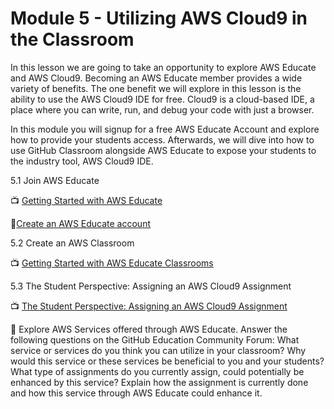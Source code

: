 # Module 5 - Utilizing AWS Cloud9 in the Classroom
In this lesson we are going to take an opportunity to explore AWS Educate and AWS Cloud9.  Becoming an AWS Educate member provides a wide variety of benefits. The one benefit we will explore in this lesson is the ability to use the AWS Cloud9 IDE for free. Cloud9 is a cloud-based IDE, a place where you can write, run, and debug your code with just a browser.

In this module you will signup for a free AWS Educate Account and explore how to provide your students access. Afterwards, we will dive into how to use GitHub Classroom alongside AWS Educate to expose your students to the industry tool, AWS Cloud9 IDE.

5.1 Join AWS Educate

:tv: [Getting Started with AWS Educate](https://s3.amazonaws.com/awseducate-onboarding/Educator+Toolkit/Movies/Getting+Started+with+AWS+Educate.mp4)

:notebook:[Create an AWS Educate account](https://aws.amazon.com/education/awseducate/)

5.2 Create an AWS Classroom

:tv: [Getting Started with AWS Educate Classrooms](https://s3.amazonaws.com/awseducate-onboarding/Educator+Toolkit/Movies/AWS+Educate+Educator+Classrooms+Overview.mp4)

5.3 The Student Perspective: Assigning an AWS Cloud9 Assignment

:tv: [The Student Perspective: Assigning an AWS Cloud9 Assignment](https://youtu.be/bBPRD8ytWcI)

:notebook: Explore AWS Services offered through AWS Educate. Answer the following questions on the GitHub Education Community Forum:
What service or services do you think you can utilize in your classroom? 
Why would this service or these services be beneficial to you and your students?
What type of assignments do you currently assign, could potentially be enhanced by this service? Explain how the assignment is currently done and how this service through AWS Educate could enhance it. 

